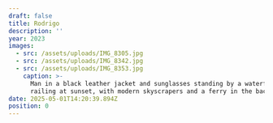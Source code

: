 ```yaml
---
draft: false
title: Rodrigo
description: ''
year: 2023
images:
  - src: /assets/uploads/IMG_8305.jpg
  - src: /assets/uploads/IMG_8342.jpg
  - src: /assets/uploads/IMG_8353.jpg
    caption: >-
      Man in a black leather jacket and sunglasses standing by a waterfront
      railing at sunset, with modern skyscrapers and a ferry in the background
date: 2025-05-01T14:20:39.894Z
position: 0
---
```


